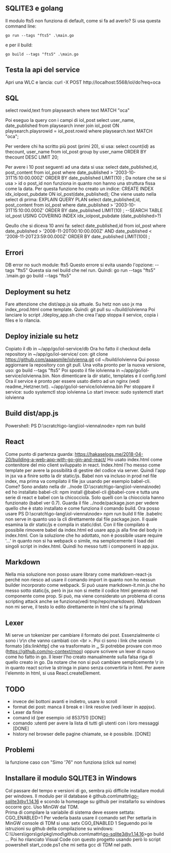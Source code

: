 ## SQLITE3 e golang
Il modulo fts5 non  funziona di default, come si fa ad averlo?
Si usa questa command line:

    go run --tags "fts5" .\main.go
e per il build:

    go build --tags "fts5" .\main.go

## Testa la api del service
Apri una WLC e lancia:
curl -X POST http://localhost:5568/iol/do?req=oca

## SQL
select rowid,text from playsearch where text MATCH "oca"

Poi eseguo la query con i campi di iol_post
select user_name, date_published from playsearch inner join iol_post ON playsearch.playsrowid = iol_post.rowid where playsearch.text MATCH "oca";

Per verdere chi ha scritto più post (primi 20), si usa:
select count(id) as thecount, user_name from iol_post group by user_name ORDER BY thecount DESC LIMIT 20;

Per avere i 10 post seguenti ad una data si usa:
select date_published,id, post_content from iol_post where date_published > '2003-10-31T15:10:00.000Z' ORDER BY date_published  LIMIT(10) ;
Da notare che se si usa > id o post_id non funziona in quanto non hanno una struttura fissa come la data.
Per questa funzione ho creato un indice:
CREATE INDEX idx_iolpost_pubdate ON iol_post(date_published);
Che viene usato nella select di prima:
EXPLAIN QUERY PLAN select date_published,id, post_content from iol_post where date_published > '2003-10-31T15:10:00.000Z' ORDER BY date_published  LIMIT(10) ;
--SEARCH TABLE iol_post USING COVERING INDEX idx_iolpost_pubdate (date_published>?)

Qeullo che si diceva 10 anni fa:
select date_published,id from iol_post where date_published > '2008-11-20T00:10:00.000Z' AND date_published < '2008-11-20T23:59:00.000Z' ORDER BY date_published  LIMIT(100) ;

## Errori
DB error  no such module: fts5
Questo errore si evita usando l'opzione: --tags "fts5"
Questa sia nel build che nel run. Quindi:
go run --tags "fts5"  .\main.go
go build --tags "fts5"

## Deployment su hetz
Fare attenzione che dist/app.js sia attuale. Su hetz non uso jx ma index_prod.html come template. Quindi:
git pull su ~/build/iolvienna
Poi lanciare lo script ./deploy_app.sh che crea l'app stoppa il service, copia i files e lo rilancia.

## Deploy iniziale su hetz
Copiato il db in ~/app/go/iol-service/db
Ora ho fatto il checkout della repository in ~/app/go/iol-service/ con:
git clone https://github.com/aaaasmile/iolvienna.git
cd ~/build/iolvienna
Qui posso aggiornare la repository con git pull. Una volta pronto per la nuova versione, uso:
go build --tags "fts5"
Poi sposto il file iolvienna in ~/app/go/iol-service/iolvienna.bin. Non dimenticare la dir static, templates e il config.toml
Ora il service è pronto per essere usato dietro ad un nginx (vedi readme_Hetzner.txt).
~/app/go/iol-service/iolvienna.bin
Per stoppare il service:
sudo systemctl stop iolvienna
Lo start invece:
sudo systemctl start iolvienna

## Build dist/app.js
Powershell:
PS D:\scratch\go-lang\iol-vienna\node> npm run build

## React
Come punto di partenza guarda: https://hakaselogs.me/2018-04-20/building-a-web-app-with-go-gin-and-react/
Ho usato index.html come contenitore del mio client sviluppato in react. Index.html l'ho messo come template
per avere la possibilità di gestire del codice via server. Quindi l'app in jsx va a finire sotto la dir
static/js. Babel non va incluso in prod nel file index, ma prima va compilato il file jsx usando per esempio
babel-cli. Come? Sono andato nella dir ../node (D:\scratch\go-lang\iol-vienna\node) ed ho installato babel-cli:
npm install @babel-cli @babel-core 
e tutta una serie di react e babel con la chicocciola. Solo quelli con la chiocciola hanno funzionato (babel ver 0.7).
Guarda il file ../node/package.json per vedere quello che è stato installato e come funziona il comando build.
Ora posso usare 
PS D:\scratch\go-lang\iol-vienna\node> npm run build
Il file .babelrc non serve in quanto uso la cli direttamente dal file package.json.
Il quale esamina la dir static/js e compila in static/dist.
Con il file compilato è possibile rimovere babel da index.html ed usare app.js alla fine del body in index.html.
Con la soluzione che ho adottato, non è possibile usare require '...' in quanto non si ha webpack o simile, 
ma semplicemente il load dei singoli script in index.html. Quindi ho messo tutti i componenti in app.jsx.

## Markdown
Nella mia soluzione non posso usare library come markdown-react-js perché non riesco ad usare il comando import
in quanto non ho nessun builder incorporato come webpack.
Si può usare markdown-it.min.js che ho messo sotto static/js, però in jsx non si mette il codice html generato
nel componente come prop. Si può, ma viene considerato un problema di corss scripting attack anche se funziona(vedi tmp/repo/markdown). 
(Markdown non mi serve, il testo lo edito direttamente in html che si fa prima)

## Lexer
Mi serve un tokenizer per cambiare il formato dei post. Essenzialmente ci sono i \r\n che vanno cambiati con <br \>.
Poi ci sono i link che sonoin formato [dis:linkhttp] che va trasformato in <a href="..">..</a>
Si potrebbe provare con moo (https://github.com/no-context/moo) oppure scrivere un lexer di nuovo come ho fatto in go.
Il lexer l'ho creato manualmente sulla falsa riga di quello creato in go.
Da notare che non si può cambiare semplicemente \r in <br /> in quanto react scrive la stringa in piano
senza convertirla in html. Per avere l'elemnto in html, si usa React.createElement.

## TODO
- invece dei bottoni avanti e indietro, usare lo scroll
- format dei post: manca il break e i link resolve (vedi lexer in appjsx).
- Lexer da finire
- comand id (per esempio :id 853751) [DONE]
- comando :utenti per avere la lista di tutti gli utenti con i loro messaggi [DONE]
- history nel browser delle pagine chiamate, se è possibile. [DONE]

## Problemi
la funzione caso con "Simo '76" non funziona (click sul nome)

## Installare il modulo SQLITE3 in Windows
Col passare del tempo e versioni di go, sembra più difficile installare moduli per windows.
Il modulo per iil database è github.com\mattn\go-sqlite3@v1.14.16
e scondo la homepage su github per installarlo su windows occorre gcc.
Uso MinGW dal TDM.   
Prima di compilare la variabile di sistema deve essere settata:
CGO_ENABLED=1
Per vederla basta usare il comando 
set
Per settarla in MinGW console di TDM si usa:
setx CGO_ENABLED 1
Seguendo poi le istruzioni su github della compilazione su windows:
C:\Users\igors\go\pkg\mod\github.com\mattn\go-sqlite3@v1.14.16>go build ...
Poi ho rilanciato Visual Code con questo progetto usando però lo script powershell
start_code.ps1 che mi setta gcc di TDM nel path. 